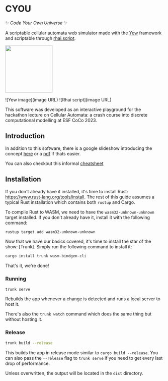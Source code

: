 # CYOU

✨ _Code Your Own Universe_ ✨

A scriptable cellular automata web simulator made with the [Yew](https://yew.rs/) framework and scriptable through [rhai.script](https://rhai.rs/).

<div align="center left">
  <a href="https://yew.rs/" target="_blank"><img src="https://yew.rs/img/logo.png" width="150" /></a>

</div>

![Yew image](image URL)
![Rhai script](image URL)

This software was developed as an interactive playground for the hackathon lecture on Cellular Automata: a crash course into discrete computational modelling at ESF CoCo 2023. 

## Introduction
In addition to this software, there is a google slideshow introducing the concept [here](https://docs.google.com/presentation/d/1Y31du8gcAD8kWrL_U6nRaYtU3mEgcX4UPUYnpPxJFbE/edit?usp=sharing) or a [pdf](https://github.com/Ethancatepete/Cellular-Automata/blob/main/Cellular%20Automata.pdf) if thats easier.

You can also checkout this informal [cheatsheet](https://gist.github.com/wylited/b8d605326cf30fd54b34f9576378b843)

## Installation

If you don't already have it installed, it's time to install Rust: <https://www.rust-lang.org/tools/install>.
The rest of this guide assumes a typical Rust installation which contains both `rustup` and Cargo.

To compile Rust to WASM, we need to have the `wasm32-unknown-unknown` target installed.
If you don't already have it, install it with the following command:

```bash
rustup target add wasm32-unknown-unknown
```

Now that we have our basics covered, it's time to install the star of the show: [Trunk].
Simply run the following command to install it:

```bash
cargo install trunk wasm-bindgen-cli
```

That's it, we're done!

### Running

```bash
trunk serve
```

Rebuilds the app whenever a change is detected and runs a local server to host it.

There's also the `trunk watch` command which does the same thing but without hosting it.

### Release

```bash
trunk build --release
```

This builds the app in release mode similar to `cargo build --release`.
You can also pass the `--release` flag to `trunk serve` if you need to get every last drop of performance.

Unless overwritten, the output will be located in the `dist` directory.
